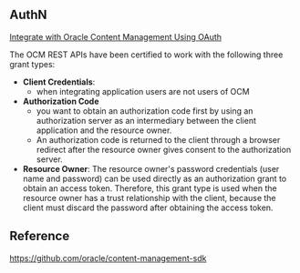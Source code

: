## AuthN
[Integrate with Oracle Content Management Using OAuth](https://docs.oracle.com/en/cloud/paas/content-cloud/solutions/integrate-oracle-content-management-using-oauth.html#GUID-AC061A7E-6488-4BCB-AAB6-C9928AF23EE0)

The OCM REST APIs have been certified to work with the following three grant types: 
- **Client Credentials**: 
  - when integrating application users are not users of OCM
- **Authorization Code**
  - you want to obtain an authorization code first by using an authorization server as an intermediary between the client application and the resource owner.
  - An authorization code is returned to the client through a browser redirect after the resource owner gives consent to the authorization server. 
- **Resource Owner**: The resource owner's password credentials (user name and password) can be used directly as an authorization grant to obtain an access token. Therefore, this grant type is used when the resource owner has a trust relationship with the client, because the client must discard the password after obtaining the access token. 

## Reference
https://github.com/oracle/content-management-sdk
